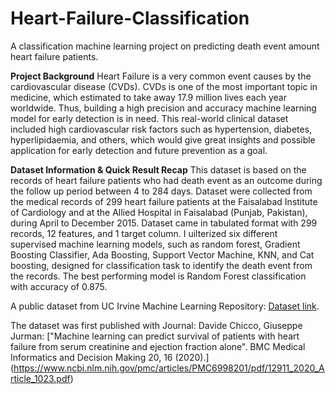 # Heart-Failure-Classification
A classification machine learning project on predicting death event amount heart failure patients.

**Project Background**
Heart Failure is a very common event causes by the cardiovascular disease (CVDs). CVDs is one of the most important topic in medicine, which estimated to take away 17.9 million lives each year worldwide. Thus, building a high precision and accuracy machine learning model for early detection is in need. This real-world clinical dataset included high cardiovascular risk factors such as hypertension, diabetes, hyperlipidaemia, and others, which would give great insights and possible application for early detection and future prevention as a goal. 

**Dataset Information & Quick Result Recap**
This dataset is based on the records of heart failure patients who had death event as an outcome during the follow up period between 4 to 284 days. Dataset were collected from the medical records of 299 heart failure patients at the Faisalabad Institute of Cardiology and at the Allied Hospital in Faisalabad (Punjab, Pakistan), during April to December 2015. Dataset came in tabulated format with 299 records, 12 features, and 1 target column. I uilterized six different supervised machine learning models, such as random forest, Gradient Boosting Classifier, Ada Boosting, Support Vector Machine, KNN, and Cat boosting, designed for classification task to identify the death event from the records. The best performing model is Random Forest classification with accuracy of 0.875.

A public dataset from UC Irvine Machine Learning Repository: [Dataset link](https://archive.ics.uci.edu/dataset/519/heart+failure+clinical+records).

The dataset was first published with Journal:
Davide Chicco, Giuseppe Jurman: ["Machine learning can predict survival of patients with heart failure from serum creatinine and ejection fraction alone". BMC Medical Informatics and Decision Making 20, 16 (2020).] (https://www.ncbi.nlm.nih.gov/pmc/articles/PMC6998201/pdf/12911_2020_Article_1023.pdf)


